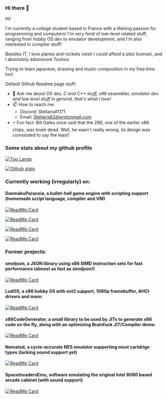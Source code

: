 ### Hi there 👋

Hi!

I'm currently a college student based in France with a lifelong passion for programming and computers!
I'm very fond of low-level related stuff, ranging from hobby OS dev to emulator development, and I'm also interested in compiler stuff!


Besides IT, I love planes and rockets (wish I could afford a pilot license), and I absolutely adooooore Touhou

Trying to learn japanese, drawing and music composition in my free time too!

Default Github Readme page stuff:

- 💬 Ask me about _OS dev, C and C++ stuff, x86 assembler, emulator dev and low level stuff in general, that's what I love!_
- 📫 How to reach me: 
  - Discord: Stellaris#1171
  - Email: Stellaris62@protonmail.com
- ⚡ Fun fact: Bill Gates once said that the 286, one of the earlier x86 chips, was _brain dead_. Well, he wasn't really wrong, its design was convoluted to say the least!

### Some stats about my github profile

[![Top Langs](https://github-readme-stats.vercel.app/api/top-langs/?username=Stellaris-code&show_icons=true)](https://github.com/anuraghazra/github-readme-stats)

[![Github stats](https://github-readme-stats.vercel.app/api?username=Stellaris-code&show_icons=true)](https://github.com/anuraghazra/github-readme-stats)

### Currently working (irregularly) on:

#### DanmakuParanoia, a bullet-hell game engine with scripting support (homemade script language, compiler and VM)

[![ReadMe Card](https://github-readme-stats.vercel.app/api/pin/?username=Stellaris-code&repo=DanmakuParanoia)](https://github.com/Stellaris-code/DanmakuParanoia)

[![ReadMe Card](https://github-readme-stats.vercel.app/api/pin/?username=Stellaris-code&repo=DanPaCompiler)](https://github.com/Stellaris-code/DanPaCompiler)

[![ReadMe Card](https://github-readme-stats.vercel.app/api/pin/?username=Stellaris-code&repo=DanPaAssembler)](https://github.com/Stellaris-code/DanPaAssembler)

[![ReadMe Card](https://github-readme-stats.vercel.app/api/pin/?username=Stellaris-code&repo=DanPaVM)](https://github.com/Stellaris-code/DanPaVM)


### Former projects:

#### smoljson, a JSON library using x86 SIMD instruction sets for fast performance (almost as fast as simdjson!)

[![ReadMe Card](https://github-readme-stats.vercel.app/api/pin/?username=Stellaris-code&repo=smoljson)](https://github.com/Stellaris-code/smoljson)

#### LudOS, a x86 hobby OS with ext2 support, 1080p framebuffer, AHCI drivers and more:

[![ReadMe Card](https://github-readme-stats.vercel.app/api/pin/?username=Stellaris-code&repo=DanmakuParanoia)](https://github.com/Stellaris-code/LudOS)

#### x86CodeGenerator, a small library to be used by JITs to generate x86 code on the fly, along with an optimizing Brainfuck JIT/Compiler demo:

[![ReadMe Card](https://github-readme-stats.vercel.app/api/pin/?username=Stellaris-code&repo=x86CodeGenerator)](https://github.com/Stellaris-code/x86CodeGenerator)

#### Nematod, a cycle-accurate NES emulator supporting most cartdrige types (lacking sound support yet)

[![ReadMe Card](https://github-readme-stats.vercel.app/api/pin/?username=NematodCorp&repo=Nematod)](https://github.com/NematodCorp/Nematod)

#### SpaceInvadersEmu, software emulating the original Intel 8080 based arcade cabinet (with sound support)

[![ReadMe Card](https://github-readme-stats.vercel.app/api/pin/?username=Stellaris-code&repo=SpaceInvadersEmu)](https://github.com/Stellaris-code/SpaceInvadersEmu)
